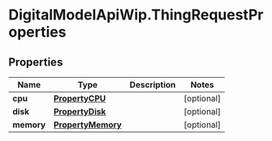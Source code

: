 # DigitalModelApiWip.ThingRequestProperties

## Properties

Name | Type | Description | Notes
------------ | ------------- | ------------- | -------------
**cpu** | [**PropertyCPU**](PropertyCPU.md) |  | [optional] 
**disk** | [**PropertyDisk**](PropertyDisk.md) |  | [optional] 
**memory** | [**PropertyMemory**](PropertyMemory.md) |  | [optional] 


